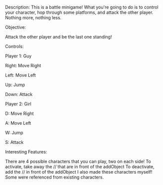 Description:
This is a battle minigame!
What you're going to do is to control your character, hop through some platforms,
and attack the other player. Nothing more, nothing less.

Objective:

Attack the other player and be the last one standing!

Controls:

Player 1: Guy

Right: Move Right

Left: Move Left

Up: Jump

Down: Attack


Player 2: Girl

D: Move Right

A: Move Left

W: Jump

S: Attack

Interesting Features:

There are 4 possible characters that you can play, two on each side!
To activate, take away the // that are in front of the addObject
To deactivate, add the // in front of the addObject
I also made these characters myself! Some were referenced from existing characters.
